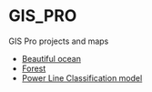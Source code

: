 # GIS_PRO
 GIS Pro projects and maps


 - [Beautiful ocean](https://github.com/SergeyShchus/GIS_PRO/tree/main/Beautiful%20ocean)
 - [Forest](https://github.com/SergeyShchus/GIS_PRO/tree/main/Forest)
 - [Power Line Classification model](https://github.com/SergeyShchus/GIS_PRO/tree/main/Power%20Line%20Classification%20model)
